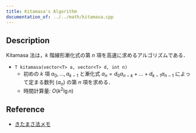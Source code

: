 ```yaml
---
title: Kitamasa's Algorithm
documentation_of: ../../math/kitamasa.cpp
---
```


## Description

Kitamasa 法は，$k$ 階線形漸化式の第 $n$ 項を高速に求めるアルゴリズムである．

- `T kitamasa(vector<T> a, vector<T> d, int n)`
    - 初めの $k$ 項 $a_0, \dots, a_{k-1}$ と漸化式 $a_n = d_0 a_{n-k} + \dots + d_{k-1} a_{n-1}$ によって定まる数列 $(a_n)$ の第 $n$ 項を求める．
    - 時間計算量: $O(k^2 \lg n)$

## Reference

- [きたまさ法メモ](https://yosupo.hatenablog.com/entry/2015/03/27/025132)